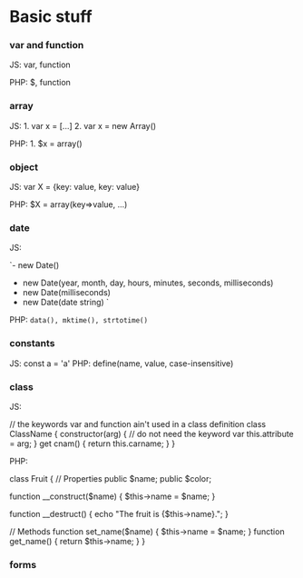 # Basic stuff

### var and function
JS: var, function

PHP: $, function

### array
JS: 1. var x = [...] 2. var x = new Array()

PHP: 1. $x = array()

### object
JS: var X = {key: value, key: value}

PHP: $X = array(key=>value, ...)

### date
JS:

`- new Date()
- new Date(year, month, day, hours, minutes, seconds, milliseconds)
- new Date(milliseconds)
- new Date(date string)
`


PHP:
`data(), mktime(), strtotime()`

### constants
JS: const a = 'a'
PHP: define(name, value, case-insensitive)



### class
JS:

// the keywords var and function ain't used in a class definition
class ClassName {
  constructor(arg) {
    // do not need the keyword var
    this.attribute = arg;
    }
  get cnam() {
      return this.carname;
    }
}


PHP:

class Fruit {
  // Properties
  public $name;
  public $color;

  function __construct($name) {
    $this->name = $name;
  }

  function __destruct() {
    echo "The fruit is {$this->name}.";
  }

  // Methods
  function set_name($name) {
    $this->name = $name;
  }
  function get_name() {
    return $this->name;
  }
}

### forms
